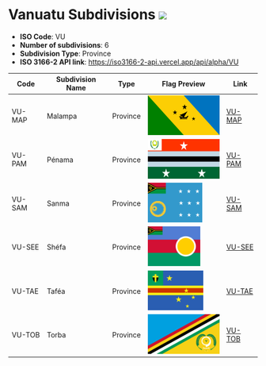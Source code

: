 # Vanuatu Subdivisions ![](https://flagcdn.com/h40/vu.png)

- **ISO Code**: VU
- **Number of subdivisions**: 6
- **Subdivision Type**: Province
- **ISO 3166-2 API link**: https://iso3166-2-api.vercel.app/api/alpha/VU

| Code  | Subdivision Name         | Type | Flag Preview | Link |
|-------|--------------------------|--------------| -------------- |----------|
| VU-MAP | Malampa | Province | <img src='https://raw.githubusercontent.com/amckenna41/iso3166-flag-icons/main/iso3166-2-icons/VU/VU-MAP.svg' height='80'> | [VU-MAP](https://github.com/amckenna41/iso3166-flag-icons/blob/main/iso3166-2-icons/VU/VU-MAP.svg) |
| VU-PAM | Pénama | Province | <img src='https://raw.githubusercontent.com/amckenna41/iso3166-flag-icons/main/iso3166-2-icons/VU/VU-PAM.svg' height='80'> | [VU-PAM](https://github.com/amckenna41/iso3166-flag-icons/blob/main/iso3166-2-icons/VU/VU-PAM.svg) |
| VU-SAM | Sanma | Province | <img src='https://raw.githubusercontent.com/amckenna41/iso3166-flag-icons/main/iso3166-2-icons/VU/VU-SAM.svg' height='80'> | [VU-SAM](https://github.com/amckenna41/iso3166-flag-icons/blob/main/iso3166-2-icons/VU/VU-SAM.svg) |
| VU-SEE | Shéfa | Province | <img src='https://raw.githubusercontent.com/amckenna41/iso3166-flag-icons/main/iso3166-2-icons/VU/VU-SEE.svg' height='80'> | [VU-SEE](https://github.com/amckenna41/iso3166-flag-icons/blob/main/iso3166-2-icons/VU/VU-SEE.svg) |
| VU-TAE | Taféa | Province | <img src='https://raw.githubusercontent.com/amckenna41/iso3166-flag-icons/main/iso3166-2-icons/VU/VU-TAE.svg' height='80'> | [VU-TAE](https://github.com/amckenna41/iso3166-flag-icons/blob/main/iso3166-2-icons/VU/VU-TAE.svg) |
| VU-TOB | Torba | Province | <img src='https://raw.githubusercontent.com/amckenna41/iso3166-flag-icons/main/iso3166-2-icons/VU/VU-TOB.svg' height='80'> | [VU-TOB](https://github.com/amckenna41/iso3166-flag-icons/blob/main/iso3166-2-icons/VU/VU-TOB.png) |
